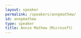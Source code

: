 ```yaml
---
layout: speaker
permalink: /speakers/annpmathew/
id: annpmathew
type: speaker
title: Annie Mathew（Microsoft）
---
```


